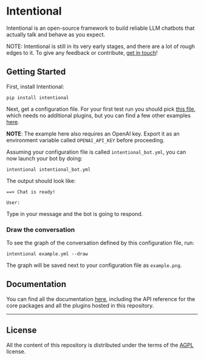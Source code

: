 # Intentional

Intentional is an open-source framework to build reliable LLM chatbots that actually talk and behave as you expect.

NOTE: Intentional is still in its very early stages, and there are a lot of rough edges to it. To give any feedback or contribute, [get in touch](https://github.com/intentional-ai/intentional/issues/new)!

## Getting Started

First, install Intentional:

```
pip install intentional
```

Next, get a configuration file. For your first test run you should pick [this file](https://github.com/intentional-ai/intentional/blob/main/examples/example_cli_text_chat.yml), which needs no additional plugins, but you can find a few other examples [here](https://github.com/intentional-ai/intentional/tree/main/examples).

**NOTE**: The example here also requires an OpenAI key. Export it as an environment variable called `OPENAI_API_KEY` before proceeding.

Assuming your configuration file is called `intentional_bot.yml`, you can now launch your bot by doing:

```
intentional intentional_bot.yml
```

The output should look like:

```
==> Chat is ready!

User:
```

Type in your message and the bot is going to respond.

### Draw the conversation

To see the graph of the conversation defined by this configuration file, run:

```
intentional example.yml --draw
```

The graph will be saved next to your configuration file as `example.png`.

## Documentation

You can find all the documentation [here](https://intentional-ai.github.io/intentional/), including the API reference for the core packages and all the plugins hosted in this repository.

-----

## License

All the content of this repository is distributed under the terms of the [AGPL](LICENSE) license.
